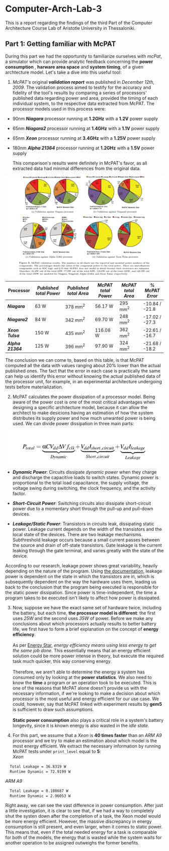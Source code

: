 # Computer-Arch-Lab-3

This is a report regarding the findings of the third Part of the Computer Architecture Course Lab of Aristotle University in Thessaloniki.

## Part 1: Getting familiar with McPAT

During this part we had the opportunity to familiarize ourselves with *mcPat*, a simulator which can provide analytic feedback concerning the __power consumption__ , __harware area space__ and __system timing__, of a given archtecture model. Let's take a dive into this useful tool:

1. *McPAT's* original ***validation report*** was published in *December 12th, 2009*. The validation process aimed to testify for the accuracy and fidelity of the tool's results by comparing a series of processors' published data regarding power and area, provided the timing of each individual system, to the respective data extracted from McPAT. The processor models used in this process were:

* 90nm ***Niagara*** processor running at __1.2GHz__ with a __1.2V__ power supply
* 65nm ***Niagara2*** processor running at __1.4GHz__ with a __1.1V__ power supply
* 65nm ***Xeon*** processor running at __3.4GHz__ with a __1.25V__ power supply
* 180nm ***Alpha 21364*** processor running at __1.2GHz__ with a __1.5V__ power supply

  This comparison's results were definitely in McPAT's favor, as all extracted data had minimal differences from the original data.

![McPAT Validations results](./image/mcpat_validation_results.png)

| __Processor__       | *Published total Power* | *Published total Area* | *McPAT total Power* | *McPAT total Area* | *% McPAT Error* |
| ------------------- | ----------------------- | ---------------------- | ------------------- | ------------------ | --------------- |
| ***Niagara***       | 63 W                    | 378 mm<sup>2</sup>     | 56.17 W             | 295 mm<sup>2</sup> | -10.84 / -21.8  |
| ***Niagara2***      | 84 W                    | 342 mm<sup>2</sup>     | 69.70 W             | 248 mm<sup>2</sup> | -17.02 / -27.3  |
| ***Xeon Tulsa***    | 150 W                   | 435 mm<sup>2</sup>     | 116.08 W            | 362 mm<sup>2</sup> | -22.61 / -16.7  |
| ***Alpha 21364***   | 125 W                   | 396 mm<sup>2</sup>     | 97.90 W             | 324 mm<sup>2</sup> | -21.68 / -18.2  |

The conclusion we can come to, based on this table, is that McPAT computed all the data with values ranging about 20% lower than the actual published ones.
The fact that the error in each case is practically the same can help us identify this error without knowing the actual published data of the processor unit, for example, in an experimental architecture undergoing tests before materialization.

2. McPAT calculates the power dissipation of a processor model. Being aware of the power cost is one of the most critical advantages when designing a specific architecture model, because it can allow the architect to make desicions having an estimation of how the system distributes its supply power and how much unwanted power is being used. We can divide power dissipation in three main parts:

![McPAT power hierarchy](./image/mcpat_power.png)

* ***Dynamic Power***: Circuits dissipate *dynamic power* when they charge and discharge the capacitive loads to switch states. Dynamic power is proportional to the total load capacitance, the supply voltage, the voltage swing during switching, the clock frequency, and the activity factor.

* ***Short-Circuit Power***: Switching circuits also dissipate short-circuit power due to a momentary short through the pull-up and pull-down devices.

* ***Leakage/Static Power***: Transistors in circuits leak, dissipating static power. Leakage current depends on the width of the transistors and the local state of the devices. There are two leakage mechanisms. Subthreshold leakage occurs because a small current passes between the source and drain of off-state transistors. Gate leakage is the current leaking through the gate terminal, and varies greatly with the state of the device.

According to our research, leakage power shows great variability, heavily depending on the nature of the program. Using [the documentation](https://www.hpl.hp.com/research/mcpat/McPATAlpha_TechRep.pdf), leakage power is dependent on the state in which the transistors are in, which is subsequently dependent on the way the hardware uses them, leading us back to the conclusion that the program being executed is responsible for the static power dissipation. Since power is time-independent, the time a program takes to be executed isn't likely to affect how power is dissipated.

3. Now, suppose we have the exact same set of hardware twice, including the battery, but each time, **the processor model is different**: the first uses _25W_ and the second uses _35W_ of power. Before we make any conclusions about which processors actually results to better battery life, we first have to form a brief explanation on the concept of **energy efficiency**.
\
\
As per [Energy Star](https://www.energystar.gov/about/about_energy_efficiency), _energy efficiency means using less energy to get the same job done_. This essentially means that an energy efficient solution could be more power intense in theory, but execute the required task much quicker, this way conserving energy.
\
\
Therefore, we aren't able to determine the energy a system has consumed only by looking at the **power statistics**. We also need to know the **time** a program or an operation took to be executed. This is one of the reasons that McPAT alone doesn't provide us with the necessary information, if we're looking to make a decision about which processor is the most useful and energy efficient for our use case. We could, however, say that McPAT linked with experiment results by **gem5** is sufficient to draw such assumptions.
\
\
**Static power consumption** also plays a critical role in a system's battery longevity, since it is known energy is also wasted in the _idle state_.

4. For this part, we assume that a _Xeon_ is **40 times faster** than an _ARM A9_ processor and we try to make an estimation about which model is the most energy efficient. We extract the necessary information by running McPAT tests under `print_level` equal to **5**:
\
_Xeon_
```
  Total Leakage = 36.8319 W
  Runtime Dynamic = 72.9199 W
```
_ARM A9_
```
  Total Leakage = 0.108687 W
  Runtime Dynamic = 2.96053 W
```

Right away, we can see the vast difference in power consumption. After just a little investigation, it is clear to see that, if we had a way to completely shut the systen down after the completion of a task, the Xeon model would be more energy efficient. However, the massive discrepancy in energy consumption is still present, and even larger, when it comes to static power. This means that, even if the total needed energy for a task is comparable for both of the models, the energy that is wasted while the system waits for another operation to be assigned outweighs the former benefits.

